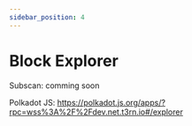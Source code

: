 ```yaml
---
sidebar_position: 4
---
```


# Block Explorer

Subscan: comming soon

Polkadot JS: https://polkadot.js.org/apps/?rpc=wss%3A%2F%2Fdev.net.t3rn.io#/explorer
